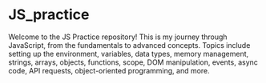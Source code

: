 # JS_practice
Welcome to the JS Practice repository! This is my journey through JavaScript, from the fundamentals to advanced concepts. Topics include setting up the environment, variables, data types, memory management, strings, arrays, objects, functions, scope, DOM manipulation, events, async code, API requests, object-oriented programming, and more.
